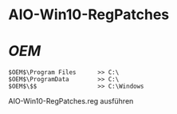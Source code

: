 # AIO-Win10-RegPatches

# $OEM$

	$OEM$\Program Files		 >> C:\
	$OEM$\ProgramData		 >> C:\
	$OEM$\$$			     >> C:\Windows
	
AIO-Win10-RegPatches.reg ausführen
